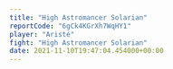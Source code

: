 ```yaml
---
title: "High Astromancer Solarian"
reportCode: "6gCk4KGrXh7WqHY1"
player: "Aristé"
fight: "High Astromancer Solarian"
date: 2021-11-10T19:47:04.454000+00:00
---
```


